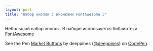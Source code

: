 ```yaml
---
layout: post
title: "Набор кнопок с иконками FontAwesome 5"
---
```


Небольшой набор кнопок.
В наборе используется библиотека [FontAwesome][font-awesome]

<p data-height="478" data-theme-id="0" data-slug-hash="dmQWRQ" data-default-tab="result" data-user="deeppines"
data-embed-version="2" data-pen-title="Market Buttons" class="codepen">
See the Pen <a href="https://codepen.io/deeppines/pen/dmQWRQ/">Market Buttons</a>
by deeppines (<a href="https://codepen.io/deeppines">@deeppines</a>)
on <a href="https://codepen.io">CodePen</a>.</p>
<script async src="https://static.codepen.io/assets/embed/ei.js"></script>

[font-awesome]: https://fontawesome.com
